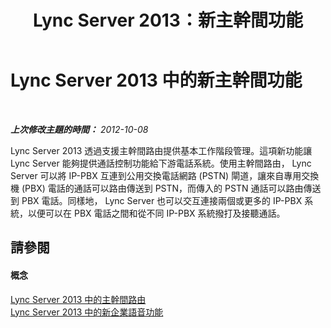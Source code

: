 ﻿---
title: Lync Server 2013：新主幹間功能
TOCTitle: 新主幹間功能
ms:assetid: ca6c97a4-e981-4628-96e3-ab6a083c6c05
ms:mtpsurl: https://technet.microsoft.com/zh-tw/library/JJ721886(v=OCS.15)
ms:contentKeyID: 49890310
ms.date: 08/10/2015
mtps_version: v=OCS.15
ms.translationtype: HT
---

# Lync Server 2013 中的新主幹間功能

 

_**上次修改主題的時間：** 2012-10-08_

Lync Server 2013 透過支援主幹間路由提供基本工作階段管理。這項新功能讓 Lync Server 能夠提供通話控制功能給下游電話系統。使用主幹間路由， Lync Server 可以將 IP-PBX 互連到公用交換電話網路 (PSTN) 閘道，讓來自專用交換機 (PBX) 電話的通話可以路由傳送到 PSTN，而傳入的 PSTN 通話可以路由傳送到 PBX 電話。同樣地， Lync Server 也可以交互連接兩個或更多的 IP-PBX 系統，以便可以在 PBX 電話之間和從不同 IP-PBX 系統撥打及接聽通話。

## 請參閱

#### 概念

[Lync Server 2013 中的主幹間路由](lync-server-2013-inter-trunk-routing.md)  
[Lync Server 2013 中的新企業語音功能](lync-server-2013-new-enterprise-voice-features.md)


